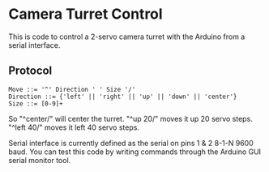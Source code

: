 # Camera Turret Control 

This is code to control a 2-servo camera turret with the Arduino from a serial interface.

## Protocol

```
Move ::= '^' Direction ' ' Size '/'
Direction ::= {'left' || 'right' || 'up' || 'down' || 'center'}
Size ::= [0-9]+
```
So "^center/" will center the turret.  "^up 20/" moves it up 20 servo steps.  "^left 40/" moves it
left 40 servo steps.

Serial interface is currently defined as the serial on pins 1 & 2 8-1-N 9600 baud.  You can test
this code by writing commands through the Arduino GUI serial monitor tool.




